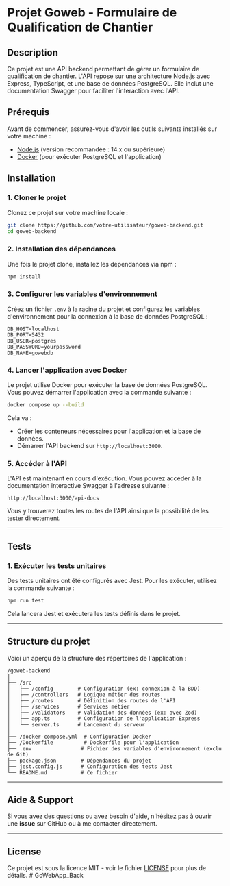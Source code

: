 
# Projet Goweb - Formulaire de Qualification de Chantier

## Description

Ce projet est une API backend permettant de gérer un formulaire de qualification de chantier. L'API repose sur une architecture Node.js avec Express, TypeScript, et une base de données PostgreSQL. Elle inclut une documentation Swagger pour faciliter l'interaction avec l'API.

## Prérequis

Avant de commencer, assurez-vous d'avoir les outils suivants installés sur votre machine :
- [Node.js](https://nodejs.org/) (version recommandée : 14.x ou supérieure)
- [Docker](https://www.docker.com/get-started) (pour exécuter PostgreSQL et l'application)

## Installation

### 1. **Cloner le projet**

Clonez ce projet sur votre machine locale :

```bash
git clone https://github.com/votre-utilisateur/goweb-backend.git
cd goweb-backend
```

### 2. **Installation des dépendances**

Une fois le projet cloné, installez les dépendances via npm :

```bash
npm install
```

### 3. **Configurer les variables d'environnement**

Créez un fichier `.env` à la racine du projet et configurez les variables d'environnement pour la connexion à la base de données PostgreSQL :

```env
DB_HOST=localhost
DB_PORT=5432
DB_USER=postgres
DB_PASSWORD=yourpassword
DB_NAME=gowebdb
```

### 4. **Lancer l'application avec Docker**

Le projet utilise Docker pour exécuter la base de données PostgreSQL. Vous pouvez démarrer l'application avec la commande suivante :

```bash
docker compose up --build
```

Cela va :
- Créer les conteneurs nécessaires pour l'application et la base de données.
- Démarrer l'API backend sur `http://localhost:3000`.

### 5. **Accéder à l'API**

L'API est maintenant en cours d'exécution. Vous pouvez accéder à la documentation interactive Swagger à l'adresse suivante :

```
http://localhost:3000/api-docs
```

Vous y trouverez toutes les routes de l'API ainsi que la possibilité de les tester directement.

---

## Tests

### 1. **Exécuter les tests unitaires**

Des tests unitaires ont été configurés avec Jest. Pour les exécuter, utilisez la commande suivante :

```bash
npm run test
```

Cela lancera Jest et exécutera les tests définis dans le projet.

---

## Structure du projet

Voici un aperçu de la structure des répertoires de l'application :

```
/goweb-backend
│
├── /src
│   ├── /config        # Configuration (ex: connexion à la BDD)
│   ├── /controllers   # Logique métier des routes
│   ├── /routes        # Définition des routes de l'API
│   ├── /services      # Services métier
│   ├── /validators    # Validation des données (ex: avec Zod)
│   ├── app.ts         # Configuration de l'application Express
│   └── server.ts      # Lancement du serveur
│
├── /docker-compose.yml  # Configuration Docker
├── /Dockerfile          # Dockerfile pour l'application
├── .env                # Fichier des variables d'environnement (exclu de Git)
├── package.json        # Dépendances du projet
├── jest.config.js      # Configuration des tests Jest
└── README.md           # Ce fichier
```

---

## Aide & Support

Si vous avez des questions ou avez besoin d'aide, n'hésitez pas à ouvrir une **issue** sur GitHub ou à me contacter directement.

---

## License

Ce projet est sous la licence MIT - voir le fichier [LICENSE](LICENSE) pour plus de détails.
#   G o W e b A p p _ B a c k  
 